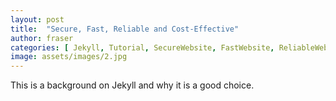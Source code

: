 ```yaml
---
layout: post
title:  "Secure, Fast, Reliable and Cost-Effective"
author: fraser
categories: [ Jekyll, Tutorial, SecureWebsite, FastWebsite, ReliableWebsite, Freehosting ]
image: assets/images/2.jpg
---
```

This is a background on Jekyll and why it is a good choice.

